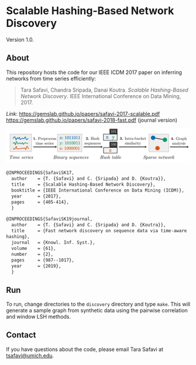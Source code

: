 # Scalable Hashing-Based Network Discovery
Version 1.0.

## About

This repository hosts the code for our IEEE ICDM 2017 paper on inferring networks from time series efficiently:
> Tara Safavi, Chandra Sripada, Danai Koutra. _Scalable Hashing-Based Network Discovery_. IEEE International Conference on Data Mining, 2017.

*Link*: https://gemslab.github.io/papers/safavi-2017-scalable.pdf
        https://gemslab.github.io/papers/safavi-2018-fast.pdf (journal version)

<p align="center">
<img src="https://github.com/GemsLab/hashing-based-network-discovery/blob/master/overview.png" width="700"  alt="Overview of hashing-based network discovery">
</p>

```
@INPROCEEDINGS{SafaviSK17,
  author    = {T. {Safavi} and C. {Sripada} and D. {Koutra}},
  title     = {Scalable Hashing-Based Network Discovery}, 
  booktitle = {IEEE International Conference on Data Mining (ICDM)}, 
  year      = {2017},
  pages     = {405-414},
  }
```
```
@INPROCEEDINGS{SafaviSK19journal,
  author    = {T. {Safavi} and C. {Sripada} and D. {Koutra}},
  title     = {Fast network discovery on sequence data via time-aware hashing}, 
  journal   = {Knowl. Inf. Syst.},
  volume    = {61},
  number    = {2},
  pages     = {987--1017},
  year      = {2019},
  }
```

## Run
To run, change directories to the ```discovery``` directory and type ```make```.
This will generate a sample graph from synthetic data using the pairwise correlation and window LSH methods.

## Contact
If you have questions about the code, please email Tara Safavi at tsafavi@umich.edu.


